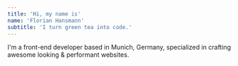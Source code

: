 ```yaml
---
title: 'Hi, my name is'
name: 'Florian Hansmann'
subtitle: 'I turn green tea into code.'
---
```


I'm a front-end developer based in Munich, Germany, specialized in crafting awesome looking & performant websites.
